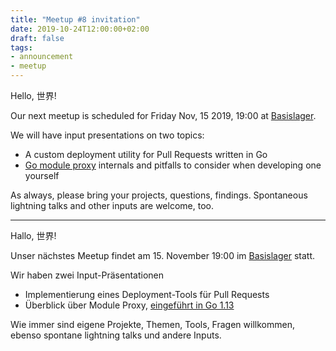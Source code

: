 ```yaml
---
title: "Meetup #8 invitation"
date: 2019-10-24T12:00:00+02:00
draft: false
tags:
- announcement
- meetup
---
```


Hello, 世界!

Our next meetup is scheduled for Friday Nov, 15 2019, 19:00 at [Basislager](https://www.basislager.co/).

We will have input presentations on two topics:

* A custom deployment utility for Pull Requests written in Go
* [Go module proxy](https://proxy.golang.org/) internals and pitfalls to consider when developing one yourself

As always, please bring your projects, questions, findings. Spontaneous
lightning talks and other inputs are welcome, too.

----

Hallo, 世界!

Unser nächstes Meetup findet am 15. November 19:00 im [Basislager](https://www.basislager.co/) statt.

Wir haben zwei Input-Präsentationen

* Implementierung eines Deployment-Tools für Pull Requests
* Überblick über Module Proxy, [eingeführt in Go 1.13](https://proxy.golang.org/)

Wie immer sind eigene Projekte, Themen, Tools, Fragen willkommen, ebenso
spontane lightning talks und andere Inputs.

